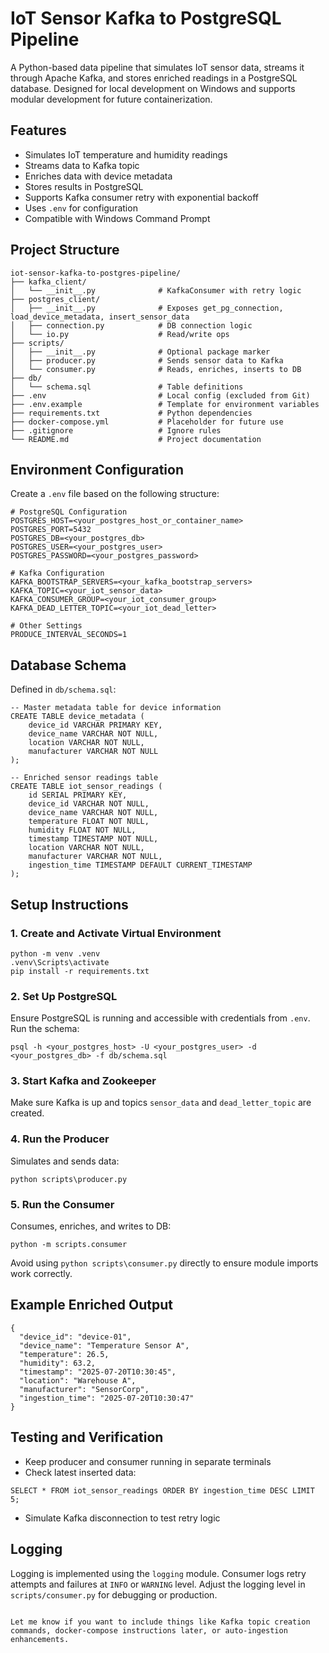 # IoT Sensor Kafka to PostgreSQL Pipeline

A Python-based data pipeline that simulates IoT sensor data, streams it through Apache Kafka, and stores enriched readings in a PostgreSQL database. Designed for local development on Windows and supports modular development for future containerization.

## Features

- Simulates IoT temperature and humidity readings
- Streams data to Kafka topic
- Enriches data with device metadata
- Stores results in PostgreSQL
- Supports Kafka consumer retry with exponential backoff
- Uses `.env` for configuration
- Compatible with Windows Command Prompt

## Project Structure

```
iot-sensor-kafka-to-postgres-pipeline/
├── kafka_client/
│   └── __init__.py              # KafkaConsumer with retry logic
├── postgres_client/
│   ├── __init__.py              # Exposes get_pg_connection, load_device_metadata, insert_sensor_data
│   ├── connection.py            # DB connection logic
│   └── io.py                    # Read/write ops
├── scripts/
│   ├── __init__.py              # Optional package marker
│   ├── producer.py              # Sends sensor data to Kafka
│   └── consumer.py              # Reads, enriches, inserts to DB
├── db/
│   └── schema.sql               # Table definitions
├── .env                         # Local config (excluded from Git)
├── .env.example                 # Template for environment variables
├── requirements.txt             # Python dependencies
├── docker-compose.yml           # Placeholder for future use
├── .gitignore                   # Ignore rules
└── README.md                    # Project documentation
```

## Environment Configuration

Create a `.env` file based on the following structure:

```
# PostgreSQL Configuration
POSTGRES_HOST=<your_postgres_host_or_container_name>
POSTGRES_PORT=5432
POSTGRES_DB=<your_postgres_db>
POSTGRES_USER=<your_postgres_user>
POSTGRES_PASSWORD=<your_postgres_password>

# Kafka Configuration
KAFKA_BOOTSTRAP_SERVERS=<your_kafka_bootstrap_servers>
KAFKA_TOPIC=<your_iot_sensor_data>
KAFKA_CONSUMER_GROUP=<your_iot_consumer_group>
KAFKA_DEAD_LETTER_TOPIC=<your_iot_dead_letter>

# Other Settings
PRODUCE_INTERVAL_SECONDS=1
```

## Database Schema

Defined in `db/schema.sql`:

```
-- Master metadata table for device information
CREATE TABLE device_metadata (
    device_id VARCHAR PRIMARY KEY,
    device_name VARCHAR NOT NULL,
    location VARCHAR NOT NULL,
    manufacturer VARCHAR NOT NULL
);

-- Enriched sensor readings table
CREATE TABLE iot_sensor_readings (
    id SERIAL PRIMARY KEY,
    device_id VARCHAR NOT NULL,
    device_name VARCHAR NOT NULL,
    temperature FLOAT NOT NULL,
    humidity FLOAT NOT NULL,
    timestamp TIMESTAMP NOT NULL,
    location VARCHAR NOT NULL,
    manufacturer VARCHAR NOT NULL,
    ingestion_time TIMESTAMP DEFAULT CURRENT_TIMESTAMP
);
```

## Setup Instructions

### 1. Create and Activate Virtual Environment

```
python -m venv .venv
.venv\Scripts\activate
pip install -r requirements.txt
```

### 2. Set Up PostgreSQL

Ensure PostgreSQL is running and accessible with credentials from `.env`. Run the schema:

```
psql -h <your_postgres_host> -U <your_postgres_user> -d <your_postgres_db> -f db/schema.sql
```

### 3. Start Kafka and Zookeeper

Make sure Kafka is up and topics `sensor_data` and `dead_letter_topic` are created.

### 4. Run the Producer

Simulates and sends data:

```
python scripts\producer.py
```

### 5. Run the Consumer

Consumes, enriches, and writes to DB:

```
python -m scripts.consumer
```

Avoid using `python scripts\consumer.py` directly to ensure module imports work correctly.

## Example Enriched Output

```
{
  "device_id": "device-01",
  "device_name": "Temperature Sensor A",
  "temperature": 26.5,
  "humidity": 63.2,
  "timestamp": "2025-07-20T10:30:45",
  "location": "Warehouse A",
  "manufacturer": "SensorCorp",
  "ingestion_time": "2025-07-20T10:30:47"
}
```

## Testing and Verification

- Keep producer and consumer running in separate terminals
- Check latest inserted data:

```
SELECT * FROM iot_sensor_readings ORDER BY ingestion_time DESC LIMIT 5;
```

- Simulate Kafka disconnection to test retry logic

## Logging

Logging is implemented using the `logging` module. Consumer logs retry attempts and failures at `INFO` or `WARNING` level. Adjust the logging level in `scripts/consumer.py` for debugging or production.

```

Let me know if you want to include things like Kafka topic creation commands, docker-compose instructions later, or auto-ingestion enhancements.
```
